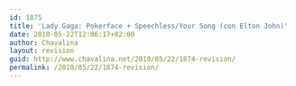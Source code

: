 ```yaml
---
id: 1875
title: 'Lady Gaga: Pokerface + Speechless/Your Song (con Elton John)'
date: 2010-05-22T12:06:17+02:00
author: Chavalina
layout: revision
guid: http://www.chavalina.net/2010/05/22/1874-revision/
permalink: /2010/05/22/1874-revision/
---
```

